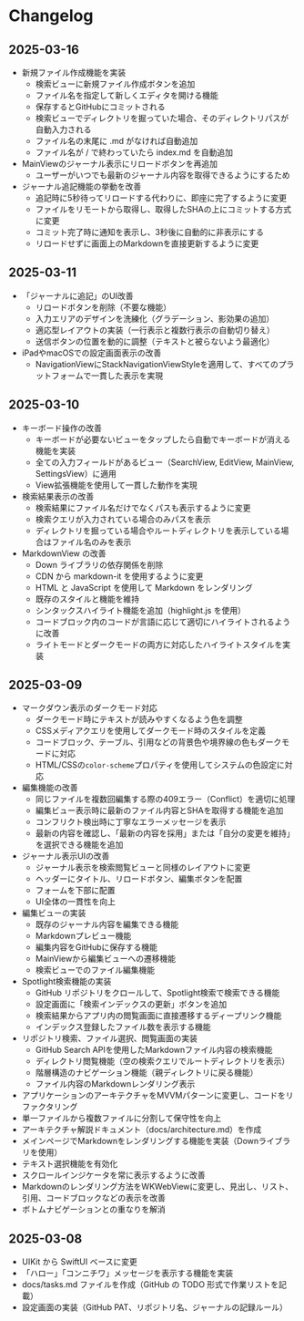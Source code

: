 # Changelog

## 2025-03-16
- 新規ファイル作成機能を実装
  - 検索ビューに新規ファイル作成ボタンを追加
  - ファイル名を指定して新しくエディタを開ける機能
  - 保存するとGitHubにコミットされる
  - 検索ビューでディレクトリを掘っていた場合、そのディレクトリパスが自動入力される
  - ファイル名の末尾に .md がなければ自動追加
  - ファイル名が / で終わっていたら index.md を自動追加
- MainViewのジャーナル表示にリロードボタンを再追加
  - ユーザーがいつでも最新のジャーナル内容を取得できるようにするため
- ジャーナル追記機能の挙動を改善
  - 追記時に5秒待ってリロードする代わりに、即座に完了するように変更
  - ファイルをリモートから取得し、取得したSHAの上にコミットする方式に変更
  - コミット完了時に通知を表示し、3秒後に自動的に非表示にする
  - リロードせずに画面上のMarkdownを直接更新するように変更

## 2025-03-11
- 「ジャーナルに追記」のUI改善
  - リロードボタンを削除（不要な機能）
  - 入力エリアのデザインを洗練化（グラデーション、影効果の追加）
  - 適応型レイアウトの実装（一行表示と複数行表示の自動切り替え）
  - 送信ボタンの位置を動的に調整（テキストと被らないよう最適化）
- iPadやmacOSでの設定画面表示の改善
  - NavigationViewにStackNavigationViewStyleを適用して、すべてのプラットフォームで一貫した表示を実現

## 2025-03-10
- キーボード操作の改善
  - キーボードが必要ないビューをタップしたら自動でキーボードが消える機能を実装
  - 全ての入力フィールドがあるビュー（SearchView, EditView, MainView, SettingsView）に適用
  - View拡張機能を使用して一貫した動作を実現
- 検索結果表示の改善
  - 検索結果にファイル名だけでなくパスも表示するように変更
  - 検索クエリが入力されている場合のみパスを表示
  - ディレクトリを掘っている場合やルートディレクトリを表示している場合はファイル名のみを表示
- MarkdownView の改善
  - Down ライブラリの依存関係を削除
  - CDN から markdown-it を使用するように変更
  - HTML と JavaScript を使用して Markdown をレンダリング
  - 既存のスタイルと機能を維持
  - シンタックスハイライト機能を追加（highlight.js を使用）
  - コードブロック内のコードが言語に応じて適切にハイライトされるように改善
  - ライトモードとダークモードの両方に対応したハイライトスタイルを実装

## 2025-03-09
- マークダウン表示のダークモード対応
  - ダークモード時にテキストが読みやすくなるよう色を調整
  - CSSメディアクエリを使用してダークモード時のスタイルを定義
  - コードブロック、テーブル、引用などの背景色や境界線の色もダークモードに対応
  - HTML/CSSの`color-scheme`プロパティを使用してシステムの色設定に対応
- 編集機能の改善
  - 同じファイルを複数回編集する際の409エラー（Conflict）を適切に処理
  - 編集ビュー表示時に最新のファイル内容とSHAを取得する機能を追加
  - コンフリクト検出時に丁寧なエラーメッセージを表示
  - 最新の内容を確認し、「最新の内容を採用」または「自分の変更を維持」を選択できる機能を追加
- ジャーナル表示UIの改善
  - ジャーナル表示を検索閲覧ビューと同様のレイアウトに変更
  - ヘッダーにタイトル、リロードボタン、編集ボタンを配置
  - フォームを下部に配置
  - UI全体の一貫性を向上
- 編集ビューの実装
  - 既存のジャーナル内容を編集できる機能
  - Markdownプレビュー機能
  - 編集内容をGitHubに保存する機能
  - MainViewから編集ビューへの遷移機能
  - 検索ビューでのファイル編集機能
- Spotlight検索機能の実装
  - GitHub リポジトリをクロールして、Spotlight検索で検索できる機能
  - 設定画面に「検索インデックスの更新」ボタンを追加
  - 検索結果からアプリ内の閲覧画面に直接遷移するディープリンク機能
  - インデックス登録したファイル数を表示する機能
- リポジトリ検索、ファイル選択、閲覧画面の実装
  - GitHub Search APIを使用したMarkdownファイル内容の検索機能
  - ディレクトリ閲覧機能（空の検索クエリでルートディレクトリを表示）
  - 階層構造のナビゲーション機能（親ディレクトリに戻る機能）
  - ファイル内容のMarkdownレンダリング表示
- アプリケーションのアーキテクチャをMVVMパターンに変更し、コードをリファクタリング
- 単一ファイルから複数ファイルに分割して保守性を向上
- アーキテクチャ解説ドキュメント（docs/architecture.md）を作成
- メインページでMarkdownをレンダリングする機能を実装（Downライブラリを使用）
- テキスト選択機能を有効化
- スクロールインジケータを常に表示するように改善
- Markdownのレンダリング方法をWKWebViewに変更し、見出し、リスト、引用、コードブロックなどの表示を改善
- ボトムナビゲーションとの重なりを解消

## 2025-03-08
- UIKit から SwiftUI ベースに変更
- 「ハロー」「コンニチワ」メッセージを表示する機能を実装
- docs/tasks.md ファイルを作成（GitHub の TODO 形式で作業リストを記載）
- 設定画面の実装（GitHub PAT、リポジトリ名、ジャーナルの記録ルール）
